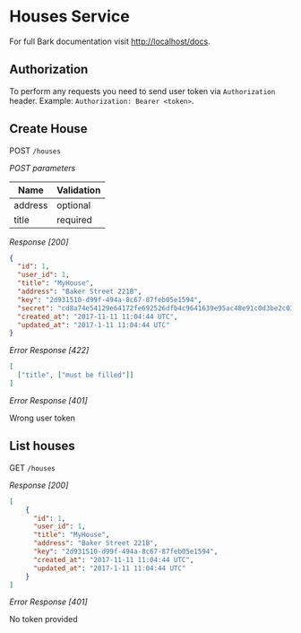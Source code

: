 # Houses Service

For full Bark documentation visit [http://localhost/docs](http://localhost/docs).

## Authorization

To perform any requests you need to send user token via `Authorization` header. Example:
`Authorization: Bearer <token>`.

## Create House

POST `/houses`

*POST parameters*

Name         | Validation
------------ | -------------
address      | optional 
title        | required

*Response [200]*

```json
{
  "id": 1,
  "user_id": 1,
  "title": "MyHouse",
  "address": "Baker Street 221B",
  "key": "2d931510-d99f-494a-8c67-87feb05e1594",
  "secret": "cd8a74e54129e64172fe692526dfb4c9641639e95ac48e91c0d3be2c03a32e5c",
  "created_at": "2017-11-11 11:04:44 UTC",
  "updated_at": "2017-1-11 11:04:44 UTC"
}
```

*Error Response [422]*

```json
[
  ["title", ["must be filled"]]
]
```

*Error Response [401]*

Wrong user token

## List houses

GET `/houses`

*Response [200]*

```json
[
    {
      "id": 1,
      "user_id": 1,
      "title": "MyHouse",
      "address": "Baker Street 221B",
      "key": "2d931510-d99f-494a-8c67-87feb05e1594",
      "created_at": "2017-11-11 11:04:44 UTC",
      "updated_at": "2017-1-11 11:04:44 UTC"
    }
]
```

*Error Response [401]*

No token provided